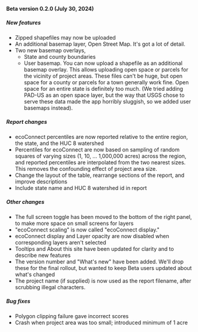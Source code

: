 **Beta version 0.2.0 (July 30, 2024)**

##### New features
- Zipped shapefiles may now be uploaded
- An additional basemap layer, Open Street Map. It's got a lot of detail.
- Two new basemap overlays,
   + State and county boundaries
   + User basemap. You can now upload a shapefile as an additional basemap overlay. This allows
uploading open space or parcels for the vicinity of project areas. These files can't be huge, but
open space for a county or parcels for a town generally work fine. Open space for an entire state 
is definitely too much. (We tried adding PAD-US as an open space layer, but the way that USGS 
chose to serve these data made the app horribly sluggish, so we added user basemaps instead).

##### Report changes
- ecoConnect percentiles are now reported relative to the entire region, the state, and the HUC 8 watershed
- Percentiles for ecoConnect are now based on sampling of random squares of varying sizes (1, 10, ... 1,000,000 
acres) across the region, and reported percentiles are interpolated from the two nearest sizes. This removes 
the confounding effect of project area size.
- Change the layout of the table, rearrange sections of the report, and improve descriptions
- Include state name and HUC 8 watershed id in report

##### Other changes
- The full screen toggle has been moved to the bottom of the right panel, to make more space
on small screens for layers
- "ecoConnect scaling" is now called "ecoConnect display."
- ecoConnect display and Layer opacity are now disabled when corresponding layers aren't selected
- Tooltips and About this site have been updated for clarity and to describe new features
- The version number and "What's new" have been added. We'll drop these for the final rollout, but
wanted to keep Beta users updated about what's changed
- The project name (if supplied) is now used as the report filename, after scrubbing illegal characters.

##### Bug fixes
- Polygon clipping failure gave incorrect scores
- Crash when project area was too small; introduced minimum of 1 acre